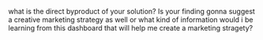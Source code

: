 what is the direct byproduct of your solution? Is your finding gonna suggest a creative marketing strategy 
as well or what kind of information would i be learning from this dashboard that will help me create a marketing stragety?
